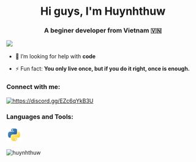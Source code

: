 <h1 align="center">Hi guys, I'm Huynhthuw</h1>
<h3 align="center">A beginer developer from Vietnam 🇻🇳</h3>
<img aign="right alt="Coding" width="400" src="https://i.pinimg.com/originals/e1/85/18/e18518c6d24257c6fb02e3c95a862d85.gif">

- 🤝 I’m looking for help with **code**

- ⚡ Fun fact: **You only live once, but if you do it right, once is enough.**

<h3 align="left">Connect with me:</h3>
<p align="left">
<a href="https://discord.gg/https://discord.gg/EZc6qYkB3U" target="blank"><img align="center" src="https://raw.githubusercontent.com/rahuldkjain/github-profile-readme-generator/master/src/images/icons/Social/discord.svg" alt="https://discord.gg/EZc6qYkB3U" height="30" width="40" /></a>
</p>

<h3 align="left">Languages and Tools:</h3>
<p align="left"> <a href="https://www.python.org" target="_blank" rel="noreferrer"> <img src="https://raw.githubusercontent.com/devicons/devicon/master/icons/python/python-original.svg" alt="python" width="40" height="40"/> </a> </p>

<p><img align="center" src="https://github-readme-stats.vercel.app/api/top-langs?username=huynhthuw&show_icons=true&locale=en&layout=compact" alt="huynhthuw" /></p>

